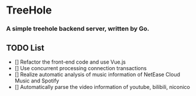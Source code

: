 # TreeHole
### A simple treehole backend server, written by Go.

## TODO List
- [] Refactor the front-end code and use Vue.js
- [] Use concurrent processing connection transactions
- [] Realize automatic analysis of music information of NetEase Cloud Music and Spotify
- [] Automatically parse the video information of youtube, bilibili, niconico
